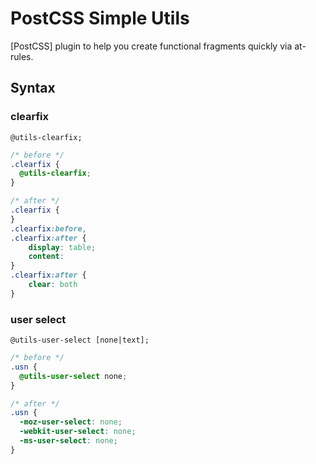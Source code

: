 # PostCSS Simple Utils

[PostCSS] plugin to help you create functional fragments quickly via at-rules.

## Syntax

### clearfix
`@utils-clearfix;`

```css
/* before */
.clearfix {
  @utils-clearfix;
}

/* after */
.clearfix {
}
.clearfix:before,
.clearfix:after {
    display: table;
    content: 
}
.clearfix:after {
    clear: both
}
```

### user select
`@utils-user-select [none|text];`

```css
/* before */
.usn {
  @utils-user-select none;
}

/* after */
.usn {
  -moz-user-select: none;
  -webkit-user-select: none;
  -ms-user-select: none;
}
```
